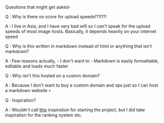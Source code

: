 Questions that might get asked-

Q : Why is there no score for upload speeds!?1!1?!

A : I live in Asia, and I have very bad wifi so I can't speak for 
    the upload speeds of most image hosts.
    Basically, it depends heavily on your internet speed

Q : Why is this written in markdown instead of html or anything that isn't markdown?

A : Few reasons actually,
    - I don't want to
    - Markdown is easily formattable, editable and loads much faster
    
Q : Why isn't this hosted on a custom domain?

A : Because I don't want to buy a custom domain and vps just so I can host a markdown website :skull:

Q : Inspiration?

A : Wouldn't call [this](https://bin.fbi.pics/list/ehQPt) inspiration for starting the project, but I did take inspiration for the ranking system etc. 
